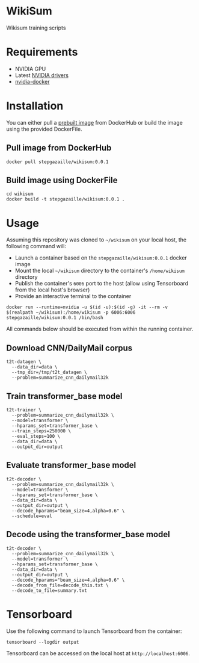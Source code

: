 # WikiSum
Wikisum training scripts

# Requirements
- NVIDIA GPU
- Latest [NVIDIA drivers](https://www.nvidia.com/Download/index.aspx?lang=en-us)
- [nvidia-docker](https://github.com/NVIDIA/nvidia-docker)

# Installation
You can either pull a [prebuilt image](https://hub.docker.com/r/stepgazaille/wikisum)  from DockerHub or build the image using the provided DockerFile.
## Pull image from DockerHub
```
docker pull stepgazaille/wikisum:0.0.1
```
## Build image using DockerFile
```
cd wikisum
docker build -t stepgazaille/wikisum:0.0.1 .
```

# Usage
Assuming this repository was cloned to `~/wikisum` on your local host, the following command will:
- Launch a container based on the `stepgazaille/wikisum:0.0.1` docker image
- Mount the local `~/wikisum` directory to the container's `/home/wikisum` directory
- Publish the container's `6006` port to the host (allow using Tensorboard from the local host's browser)
- Provide an interactive terminal to the container
```
docker run --runtime=nvidia -u $(id -u):$(id -g) -it --rm -v $(realpath ~/wikisum):/home/wikisum -p 6006:6006 stepgazaille/wikisum:0.0.1 /bin/bash
```
All commands below should be executed from within the running container.

## Download CNN/DailyMail corpus
```
t2t-datagen \
  --data_dir=data \
  --tmp_dir=/tmp/t2t_datagen \
  --problem=summarize_cnn_dailymail32k
```

## Train transformer_base model
```
t2t-trainer \
  --problem=summarize_cnn_dailymail32k \
  --model=transformer \
  --hparams_set=transformer_base \
  --train_steps=250000 \
  --eval_steps=100 \
  --data_dir=data \
  --output_dir=output
```


## Evaluate transformer_base model
```
t2t-decoder \
  --problem=summarize_cnn_dailymail32k \
  --model=transformer \
  --hparams_set=transformer_base \
  --data_dir=data \
  --output_dir=output \
  --decode_hparams="beam_size=4,alpha=0.6" \
  --schedule=eval
```

## Decode using the transformer_base model
```
t2t-decoder \
  --problem=summarize_cnn_dailymail32k \
  --model=transformer \
  --hparams_set=transformer_base \
  --data_dir=data \
  --output_dir=output \
  --decode_hparams="beam_size=4,alpha=0.6" \
  --decode_from_file=decode_this.txt \
  --decode_to_file=summary.txt
```

# Tensorboard
Use the following command to launch Tensorboard from the container:
```
tensorboard --logdir output
```
Tensorboard can be accessed on the local host at `http://localhost:6006`.
